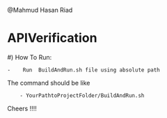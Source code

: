 @Mahmud Hasan Riad
# APIVerification

#) How To Run:

   	-    Run  BuildAndRun.sh file using absolute path
	
  The command should be like
  
        - YourPathtoProjectFolder/BuildAndRun.sh 
	
  
Cheers !!!!
